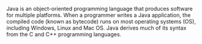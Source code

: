 Java is an object-oriented programming language that produces software for multiple platforms. When a programmer writes a Java application, the compiled code (known as bytecode) runs on most operating systems (OS), including Windows, Linux and Mac OS. Java derives much of its syntax from the C and C++ programming languages.